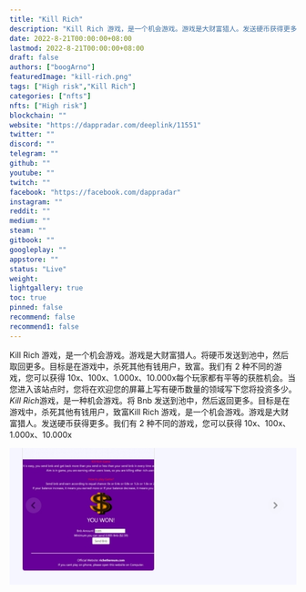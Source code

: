 ```yaml
---
title: "Kill Rich"
description: "Kill Rich 游戏，是一个机会游戏。游戏是大财富猎人。发送硬币获得更多。我们有 2 种不同的游戏，您可以获得 10x、100x、1.000x、10.000x"
date: 2022-8-21T00:00:00+08:00
lastmod: 2022-8-21T00:00:00+08:00
draft: false
authors: ["boogArno"]
featuredImage: "kill-rich.png"
tags: ["High risk","Kill Rich"]
categories: ["nfts"]
nfts: ["High risk"]
blockchain: ""
website: "https://dappradar.com/deeplink/11551"
twitter: ""
discord: ""
telegram: ""
github: ""
youtube: ""
twitch: ""
facebook: "https://facebook.com/dappradar"
instagram: ""
reddit: ""
medium: ""
steam: ""
gitbook: ""
googleplay: ""
appstore: ""
status: "Live"
weight: 
lightgallery: true
toc: true
pinned: false
recommend: false
recommend1: false
---
```

Kill Rich 游戏，是一个机会游戏。游戏是大财富猎人。将硬币发送到池中，然后取回更多。目标是在游戏中，杀死其他有钱用户，致富。我们有 2 种不同的游戏，您可以获得 10x、100x、1.000x、10.000x每个玩家都有平等的获胜机会。当您进入该站点时，您将在欢迎您的屏幕上写有硬币数量的领域写下您将投资多少。 *Kill Rich*游戏，是一种机会游戏。将 Bnb 发送到池中，然后返回更多。目标是在游戏中，杀死其他有钱用户，致富Kill Rich 游戏，是一个机会游戏。游戏是大财富猎人。发送硬币获得更多。我们有 2 种不同的游戏，您可以获得 10x、100x、1.000x、10.000x

![1](1.jpg)